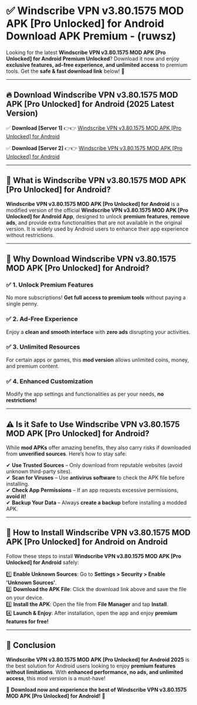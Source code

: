 
# ✅ Windscribe VPN v3.80.1575 MOD APK [Pro Unlocked] for Android Download APK Premium -  (ruwsz) 

Looking for the latest **Windscribe VPN v3.80.1575 MOD APK [Pro Unlocked] for Android Premium Unlocked**? Download it now and enjoy **exclusive features, ad-free experience, and unlimited access** to premium tools. Get the **safe & fast download link** below! 🚀

---

## 🔥 Download Windscribe VPN v3.80.1575 MOD APK [Pro Unlocked] for Android (2025 Latest Version)

✅ **Download [Server 1]** 👉👉 [Windscribe VPN v3.80.1575 MOD APK [Pro Unlocked] for Android ](https://apkcomod.com?title=Windscribe_VPN_v3.80.1575_MOD_APK_[Pro_Unlocked]_for_Android)  

✅ **Download [Server 2]** 👉👉 [Windscribe VPN v3.80.1575 MOD APK [Pro Unlocked] for Android ](https://apkcomod.com?title=Windscribe_VPN_v3.80.1575_MOD_APK_[Pro_Unlocked]_for_Android)  


---

## 📌 What is Windscribe VPN v3.80.1575 MOD APK [Pro Unlocked] for Android?

**Windscribe VPN v3.80.1575 MOD APK [Pro Unlocked] for Android** is a modified version of the official **Windscribe VPN v3.80.1575 MOD APK [Pro Unlocked] for Android App**, designed to unlock **premium features**, **remove ads**, and provide extra functionalities that are not available in the original version. It is widely used by Android users to enhance their app experience without restrictions.

---

## 🌟 Why Download Windscribe VPN v3.80.1575 MOD APK [Pro Unlocked] for Android?

### ✅ 1. Unlock Premium Features
No more subscriptions! **Get full access to premium tools** without paying a single penny.

### ✅ 2. Ad-Free Experience
Enjoy a **clean and smooth interface** with **zero ads** disrupting your activities.

### ✅ 3. Unlimited Resources
For certain apps or games, this **mod version** allows unlimited coins, money, and premium content.

### ✅ 4. Enhanced Customization
Modify the app settings and functionalities as per your needs, **no restrictions!**

---

## ⚠️ Is it Safe to Use Windscribe VPN v3.80.1575 MOD APK [Pro Unlocked] for Android?

While **mod APKs** offer amazing benefits, they also carry risks if downloaded from **unverified sources**. Here’s how to stay safe:

✔ **Use Trusted Sources** – Only download from reputable websites (avoid unknown third-party sites).  
✔ **Scan for Viruses** – Use **antivirus software** to check the APK file before installing.  
✔ **Check App Permissions** – If an app requests excessive permissions, **avoid it!**  
✔ **Backup Your Data** – Always **create a backup** before installing a modded APK.

---

## 📲 How to Install Windscribe VPN v3.80.1575 MOD APK [Pro Unlocked] for Android on Android

Follow these steps to install **Windscribe VPN v3.80.1575 MOD APK [Pro Unlocked] for Android** safely:

1️⃣ **Enable Unknown Sources**: Go to **Settings > Security > Enable 'Unknown Sources'**.  
2️⃣ **Download the APK File**: Click the download link above and save the file on your device.  
3️⃣ **Install the APK**: Open the file from **File Manager** and tap **Install**.  
4️⃣ **Launch & Enjoy**: After installation, open the app and enjoy **premium features for free!**

---

## 🚀 Conclusion

**Windscribe VPN v3.80.1575 MOD APK [Pro Unlocked] for Android 2025** is the best solution for Android users looking to enjoy **premium features without limitations**. With **enhanced performance, no ads, and unlimited access**, this mod version is a must-have!

🔻 **Download now and experience the best of Windscribe VPN v3.80.1575 MOD APK [Pro Unlocked] for Android!** 🔻

